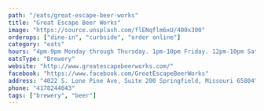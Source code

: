 ```yaml
---
path: "/eats/great-escape-beer-works"
title: "Great Escape Beer Works"
image: "https://source.unsplash.com/flENqflm6xU/400x300"
orderops: ["dine-in", "curbside", "order online"]
category: "eats"
hours: "4pm-9pm Monday through Thursday. 1pm-10pm Friday. 12pm-10pm Saturday. 12pm-7pm Sunday"
eatsType: "Brewery"
website: "http://www.greatescapebeerworks.com/"
facebook: "https://www.facebook.com/GreatEscapeBeerWorks"
address: "4022 S. Lone Pine Ave, Suite 200 Springfield, Missouri 65804"
phone: "4178244043"
tags: ["brewery", "beer"]
---
```

